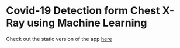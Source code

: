# Covid-19 Detection form Chest X-Ray using Machine Learning

Check out the static version of the app [here](https://surajtc.github.io/FYP-Covid19-Detection-from-Chest-Xray/)
